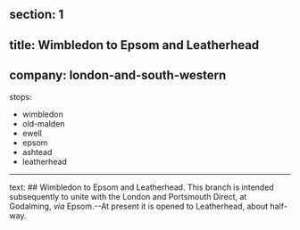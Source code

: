 ﻿section: 1
----
title: Wimbledon to Epsom and Leatherhead
----
company: london-and-south-western
----
stops:
- wimbledon
- old-malden
- ewell
- epsom
- ashtead
- leatherhead
----
text: ## Wimbledon to Epsom and Leatherhead.
This branch is intended subsequently to unite with the London and Portsmouth Direct, at Godalming, *via* Epsom.--At present it is opened to Leatherhead, about half-way.
